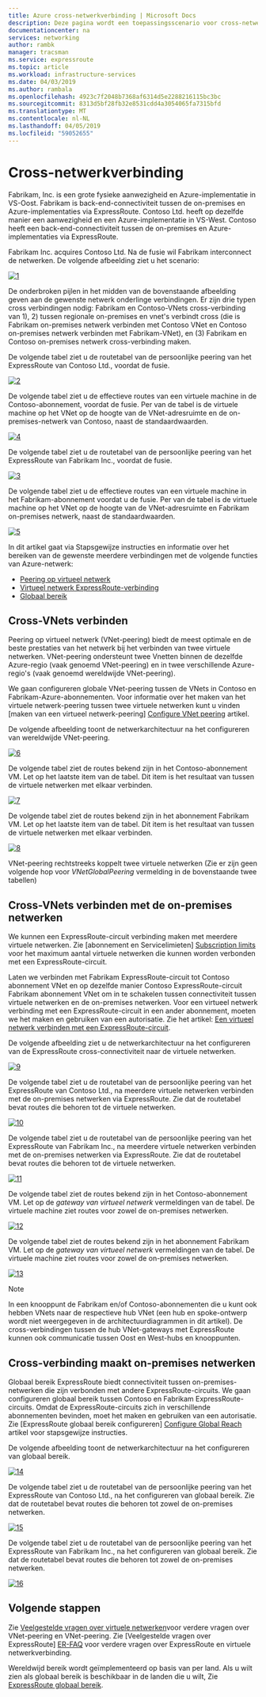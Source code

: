 ```yaml
---
title: Azure cross-netwerkverbinding | Microsoft Docs
description: Deze pagina wordt een toepassingsscenario voor cross-netwerkverbinding en de oplossing op basis van de Azure VPN-functies beschreven.
documentationcenter: na
services: networking
author: rambk
manager: tracsman
ms.service: expressroute
ms.topic: article
ms.workload: infrastructure-services
ms.date: 04/03/2019
ms.author: rambala
ms.openlocfilehash: 4923c7f2048b7368af6314d5e2288216115bc3bc
ms.sourcegitcommit: 8313d5bf28fb32e8531cdd4a3054065fa7315bfd
ms.translationtype: MT
ms.contentlocale: nl-NL
ms.lasthandoff: 04/05/2019
ms.locfileid: "59052655"
---
```

# <a name="cross-network-connectivity"></a>Cross-netwerkverbinding

Fabrikam, Inc. is een grote fysieke aanwezigheid en Azure-implementatie in VS-Oost. Fabrikam is back-end-connectiviteit tussen de on-premises en Azure-implementaties via ExpressRoute. Contoso Ltd. heeft op dezelfde manier een aanwezigheid en een Azure-implementatie in VS-West. Contoso heeft een back-end-connectiviteit tussen de on-premises en Azure-implementaties via ExpressRoute.  

Fabrikam Inc. acquires Contoso Ltd. Na de fusie wil Fabrikam interconnect de netwerken. De volgende afbeelding ziet u het scenario:

 [![1]][1]

De onderbroken pijlen in het midden van de bovenstaande afbeelding geven aan de gewenste netwerk onderlinge verbindingen. Er zijn drie typen cross verbindingen nodig: Fabrikam en Contoso-VNets cross-verbinding van 1), 2) tussen regionale on-premises en vnet's verbindt cross (die is Fabrikam on-premises netwerk verbinden met Contoso VNet en Contoso on-premises netwerk verbinden met Fabrikam-VNet), en (3) Fabrikam en Contoso on-premises netwerk cross-verbinding maken. 

De volgende tabel ziet u de routetabel van de persoonlijke peering van het ExpressRoute van Contoso Ltd., voordat de fusie.

[![2]][2]

De volgende tabel ziet u de effectieve routes van een virtuele machine in de Contoso-abonnement, voordat de fusie. Per van de tabel is de virtuele machine op het VNet op de hoogte van de VNet-adresruimte en de on-premises-netwerk van Contoso, naast de standaardwaarden. 

[![4]][4]

De volgende tabel ziet u de routetabel van de persoonlijke peering van het ExpressRoute van Fabrikam Inc., voordat de fusie.

[![3]][3]

De volgende tabel ziet u de effectieve routes van een virtuele machine in het Fabrikam-abonnement voordat u de fusie. Per van de tabel is de virtuele machine op het VNet op de hoogte van de VNet-adresruimte en Fabrikam on-premises netwerk, naast de standaardwaarden.

[![5]][5]

In dit artikel gaat via Stapsgewijze instructies en informatie over het bereiken van de gewenste meerdere verbindingen met de volgende functies van Azure-netwerk:

* [Peering op virtueel netwerk][Virtual network peering] 
* [Virtueel netwerk ExpressRoute-verbinding][connection]
* [Globaal bereik][Global Reach] 

## <a name="cross-connecting-vnets"></a>Cross-VNets verbinden

Peering op virtueel netwerk (VNet-peering) biedt de meest optimale en de beste prestaties van het netwerk bij het verbinden van twee virtuele netwerken. VNet-peering ondersteunt twee Vnetten binnen de dezelfde Azure-regio (vaak genoemd VNet-peering) en in twee verschillende Azure-regio's (vaak genoemd wereldwijde VNet-peering). 

We gaan configureren globale VNet-peering tussen de VNets in Contoso en Fabrikam-Azure-abonnementen. Voor informatie over het maken van het virtuele netwerk-peering tussen twee virtuele netwerken kunt u vinden [maken van een virtueel netwerk-peering] [ Configure VNet peering] artikel.

De volgende afbeelding toont de netwerkarchitectuur na het configureren van wereldwijde VNet-peering.

[![6]][6]

De volgende tabel ziet de routes bekend zijn in het Contoso-abonnement VM. Let op het laatste item van de tabel. Dit item is het resultaat van tussen de virtuele netwerken met elkaar verbinden.

[![7]][7]

De volgende tabel ziet de routes bekend zijn in het abonnement Fabrikam VM. Let op het laatste item van de tabel. Dit item is het resultaat van tussen de virtuele netwerken met elkaar verbinden.

[![8]][8]

VNet-peering rechtstreeks koppelt twee virtuele netwerken (Zie er zijn geen volgende hop voor *VNetGlobalPeering* vermelding in de bovenstaande twee tabellen)

## <a name="cross-connecting-vnets-to-the-on-premises-networks"></a>Cross-VNets verbinden met de on-premises netwerken

We kunnen een ExpressRoute-circuit verbinding maken met meerdere virtuele netwerken. Zie [abonnement en Servicelimieten] [ Subscription limits] voor het maximum aantal virtuele netwerken die kunnen worden verbonden met een ExpressRoute-circuit. 

Laten we verbinden met Fabrikam ExpressRoute-circuit tot Contoso abonnement VNet en op dezelfde manier Contoso ExpressRoute-circuit Fabrikam abonnement VNet om in te schakelen tussen connectiviteit tussen virtuele netwerken en de on-premises netwerken. Voor een virtueel netwerk verbinding met een ExpressRoute-circuit in een ander abonnement, moeten we het maken en gebruiken van een autorisatie.  Zie het artikel: [Een virtueel netwerk verbinden met een ExpressRoute-circuit][Connect-ER-VNet].

De volgende afbeelding ziet u de netwerkarchitectuur na het configureren van de ExpressRoute cross-connectiviteit naar de virtuele netwerken.

[![9]][9]

De volgende tabel ziet u de routetabel van de persoonlijke peering van het ExpressRoute van Contoso Ltd., na meerdere virtuele netwerken verbinden met de on-premises netwerken via ExpressRoute. Zie dat de routetabel bevat routes die behoren tot de virtuele netwerken.

[![10]][10]

De volgende tabel ziet u de routetabel van de persoonlijke peering van het ExpressRoute van Fabrikam Inc., na meerdere virtuele netwerken verbinden met de on-premises netwerken via ExpressRoute. Zie dat de routetabel bevat routes die behoren tot de virtuele netwerken.

[![11]][11]

De volgende tabel ziet de routes bekend zijn in het Contoso-abonnement VM. Let op de *gateway van virtueel netwerk* vermeldingen van de tabel. De virtuele machine ziet routes voor zowel de on-premises netwerken.

[![12]][12]

De volgende tabel ziet de routes bekend zijn in het abonnement Fabrikam VM. Let op de *gateway van virtueel netwerk* vermeldingen van de tabel. De virtuele machine ziet routes voor zowel de on-premises netwerken.

[![13]][13]

>[!NOTE]
>In een knooppunt de Fabrikam en/of Contoso-abonnementen die u kunt ook hebben VNets naar de respectieve hub VNet (een hub en spoke-ontwerp wordt niet weergegeven in de architectuurdiagrammen in dit artikel). De cross-verbindingen tussen de hub VNet-gateways met ExpressRoute kunnen ook communicatie tussen Oost en West-hubs en knooppunten.
>

## <a name="cross-connecting-on-premises-networks"></a>Cross-verbinding maakt on-premises netwerken

Globaal bereik ExpressRoute biedt connectiviteit tussen on-premises-netwerken die zijn verbonden met andere ExpressRoute-circuits. We gaan configureren globaal bereik tussen Contoso en Fabrikam ExpressRoute-circuits. Omdat de ExpressRoute-circuits zich in verschillende abonnementen bevinden, moet het maken en gebruiken van een autorisatie. Zie [ExpressRoute globaal bereik configureren] [ Configure Global Reach] artikel voor stapsgewijze instructies.

De volgende afbeelding toont de netwerkarchitectuur na het configureren van globaal bereik.

[![14]][14]

De volgende tabel ziet u de routetabel van de persoonlijke peering van het ExpressRoute van Contoso Ltd., na het configureren van globaal bereik. Zie dat de routetabel bevat routes die behoren tot zowel de on-premises netwerken. 

[![15]][15]

De volgende tabel ziet u de routetabel van de persoonlijke peering van het ExpressRoute van Fabrikam Inc., na het configureren van globaal bereik. Zie dat de routetabel bevat routes die behoren tot zowel de on-premises netwerken.

[![16]][16]

## <a name="next-steps"></a>Volgende stappen

Zie [Veelgestelde vragen over virtuele netwerken][VNet-FAQ]voor verdere vragen over VNet-peering en VNet-peering. Zie [Veelgestelde vragen over ExpressRoute] [ ER-FAQ] voor verdere vragen over ExpressRoute en virtuele netwerkverbinding.

Wereldwijd bereik wordt geïmplementeerd op basis van per land. Als u wilt zien als globaal bereik is beschikbaar in de landen die u wilt, Zie [ExpressRoute globaal bereik][Global Reach].

<!--Image References-->
[1]: ./media/cross-network-connectivity/premergerscenario.png "scenario van de toepassing"
[2]: ./media/cross-network-connectivity/contosoexr-rt-premerger.png "Contoso ExpressRoute routetabel vóór de fusie"
[3]: ./media/cross-network-connectivity/fabrikamexr-rt-premerger.png "Fabrikam ExpressRoute routetabel vóór de fusie"
[4]: ./media/cross-network-connectivity/contosovm-routes-premerger.png "Contoso VM routes vóór de fusie"
[5]: ./media/cross-network-connectivity/fabrikamvm-routes-premerger.png "Fabrikam VM routes vóór de fusie"
[6]: ./media/cross-network-connectivity/vnet-peering.png "de architectuur na de VNet-peering"
[7]: ./media/cross-network-connectivity/contosovm-routes-peering.png "Contoso VM routes na de VNet-peering"
[8]: ./media/cross-network-connectivity/fabrikamvm-routes-peering.png "Fabrikam VM routes na de VNet-peering"
[9]: ./media/cross-network-connectivity/exr-x-connect.png "de architectuur na expressroutes waaraan cross-verbinding"
[10]: ./media/cross-network-connectivity/contosoexr-rt-xconnect.png "Contoso ExpressRoute routetabel na meerdere verbindende ExR en VNets"
[11]: ./media/cross-network-connectivity/fabrikamexr-rt-xconnect.png "Fabrikam ExpressRoute routetabel na meerdere verbindende ExR en VNets"
[12]: ./media/cross-network-connectivity/contosovm-routes-xconnect.png "routes Contoso VM na het maken van verbinding ExR en VNets tussen"
[13]: ./media/cross-network-connectivity/fabrikamvm-routes-xconnect.png "routes Fabrikam VM na het maken van verbinding ExR en VNets tussen"
[14]: ./media/cross-network-connectivity/globalreach.png "de architectuur na het configureren van globaal bereik"
[15]: ./media/cross-network-connectivity/contosoexr-rt-gr.png "Contoso ExpressRoute routetabel na globaal bereik"
[16]: ./media/cross-network-connectivity/fabrikamexr-rt-gr.png "Fabrikam ExpressRoute route table after Global Reach"

<!--Link References-->
[Virtual network peering]: https://docs.microsoft.com/azure/virtual-network/virtual-network-peering-overview
[connection]: https://docs.microsoft.com/azure/expressroute/expressroute-howto-linkvnet-portal-resource-manager
[Global Reach]: https://docs.microsoft.com/azure/expressroute/expressroute-global-reach
[Configure VNet peering]: https://docs.microsoft.com/azure/virtual-network/create-peering-different-subscriptions
[Configure Global Reach]: https://docs.microsoft.com/azure/expressroute/expressroute-howto-set-global-reach
[Subscription limits]: https://docs.microsoft.com/azure/azure-subscription-service-limits#networking-limits
[Connect-ER-VNet]: https://docs.microsoft.com/azure/expressroute/expressroute-howto-linkvnet-portal-resource-manager
[ER-FAQ]: https://docs.microsoft.com/azure/expressroute/expressroute-faqs
[VNet-FAQ]: https://docs.microsoft.com/azure/virtual-network/virtual-networks-faq